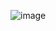![image](https://github.com/Dhritss/Background-generator/assets/73604838/393de9f5-ee82-453e-8d54-6eaa08c968c0)
